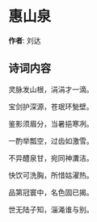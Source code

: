 # 惠山泉

**作者**: 刘达

## 诗词内容

灵脉发山根，涓涓才一滴。

宝剑护深源，苍珉环甃壁。

鉴影须眉分，当暑挹寒冽。

一酌举瓢空，过齿如激雪。

不异醴泉甘，宛同神瀵洁。

快饮可洗胸，所惜姑濯热。

品第冠寰中，名色固已揭。

世无陆子知，淄渑谁与别。


